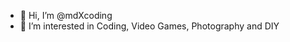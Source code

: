 - 👋 Hi, I’m @mdXcoding
- 👀 I’m interested in Coding, Video Games, Photography and DIY 

<!---
mdXcoding/mdXcoding is a ✨ special ✨ repository because its `README.md` (this file) appears on your GitHub profile.
You can click the Preview link to take a look at your changes.
--->
